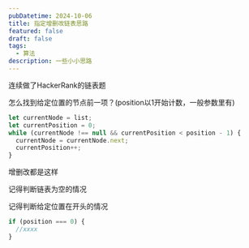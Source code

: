```yaml
---
pubDatetime: 2024-10-06
title: 指定增删改链表思路
featured: false
draft: false
tags:
  - 算法
description: 一些小小思路
---
```


连续做了HackerRank的链表题

怎么找到给定位置的节点前一项？(position以1开始计数，一般参数里有)

```typescript
let currentNode = list;
let currentPosition = 0;
while (currentNode !== null && currentPosition < position - 1) {
  currentNode = currentNode.next;
  currentPosition++;
}
```

增删改都是这样

记得判断链表为空的情况

记得判断给定位置在开头的情况

```typescript
if (position === 0) {
  //xxxx
}
```

